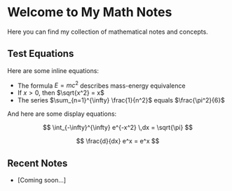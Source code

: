 <script>
window.MathJax = {
  tex: {
    inlineMath: [['$','$'], ['\\(','\\)']],
    displayMath: [['$$','$$']],
    processEscapes: true
  },
  options: {
    skipHtmlTags: ['script','noscript','style','textarea','pre','code']
  }
};
</script>
<script src="https://cdn.jsdelivr.net/npm/mathjax@3/es5/tex-mml-chtml.js" async></script>

# Welcome to My Math Notes

Here you can find my collection of mathematical notes and concepts.

## Test Equations

Here are some inline equations:

- The formula $E = mc^2$ describes mass-energy equivalence
- If $x > 0$, then $\sqrt{x^2} = x$
- The series $\sum_{n=1}^{\infty} \frac{1}{n^2}$ equals $\frac{\pi^2}{6}$

And here are some display equations:

$$ \int_{-\infty}^{\infty} e^{-x^2} \,dx = \sqrt{\pi} $$

$$ \frac{d}{dx} e^x = e^x $$

## Recent Notes

- [Coming soon...]
